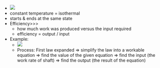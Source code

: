 - ![](https://remnote-user-data.s3.amazonaws.com/FdJcSvAfdLqkwxEeq_VHKucihJs7HYWEofirx3S8-HuqSGSAP2zkswqH5YSzGi1z-73vhCATtm_Ce-TOpEzz3GszI6uwpIMJlt8vrsSqdr_4SfhmQANpHeN2j0OSamG2.png) 
- constant temperature = isothermal
- starts & ends at the same state
- Efficiency>>>
    - how much work was produced versus the input required
    - efficiency = output / input
- Example:
    - ![](https://remnote-user-data.s3.amazonaws.com/qW-R94QYVKfOFG4np_gfxkXFE-BeQ4fk122IpxZ8t_-TuKcUfiVXI7Df6ofIu8hhvOx2FQurtj2VkTu9c5eY-bjBBuz_Ja8Do8YMJgFxG1IWEQKuutYNSrSxUHbv5Wcb.png) 
    - Process: First law expanded ⇒ simplify the law into a workable equation ⇒ find the value of the given equation ⇒ find the input (the work rate of shaft) ⇒ find the output (the result of the equation)
